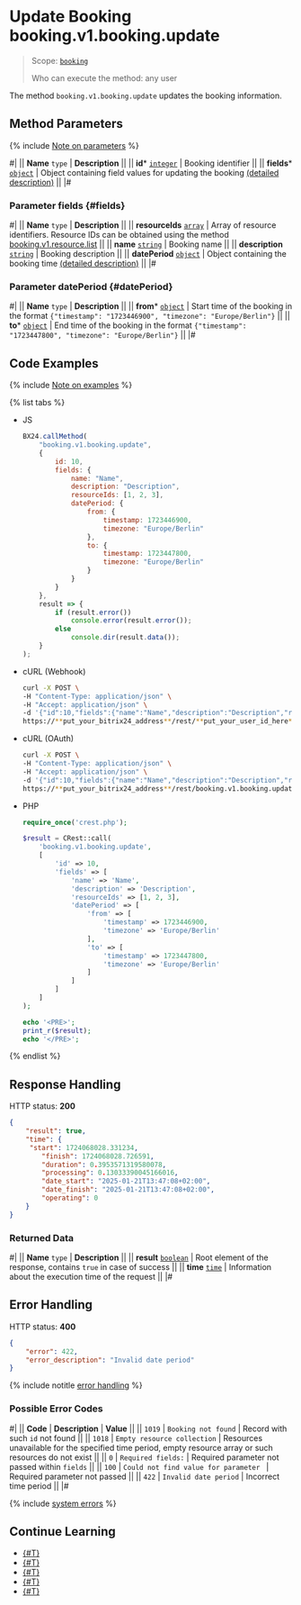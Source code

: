 # Update Booking booking.v1.booking.update

> Scope: [`booking`](../../scopes/permissions.md)
>
> Who can execute the method: any user

The method `booking.v1.booking.update` updates the booking information.

## Method Parameters

{% include [Note on parameters](../../../_includes/required.md) %}

#|
|| **Name**
`type` | **Description** ||
|| **id***
[`integer`](../../data-types.md) | Booking identifier ||
|| **fields***
[`object`](../../data-types.md) | Object containing field values for updating the booking [(detailed description)](#fields) ||
|#

### Parameter fields {#fields}

#|
|| **Name**
`type` | **Description** ||
|| **resourceIds**
[`array`](../../data-types.md#array) | Array of resource identifiers. 
Resource IDs can be obtained using the method [booking.v1.resource.list](../resource/booking-v1-resource-list.md) ||
|| **name**
[`string`](../../data-types.md) | Booking name ||
|| **description**
[`string`](../../data-types.md) | Booking description ||
|| **datePeriod**
[`object`](../../data-types.md#object) | Object containing the booking time [(detailed description)](#datePeriod) ||
|#

### Parameter datePeriod {#datePeriod}

#|
|| **Name**
`type` | **Description** ||
|| **from***
[`object`](../../data-types.md#object) | Start time of the booking in the format `{"timestamp": "1723446900", "timezone": "Europe/Berlin"}` ||
|| **to***
[`object`](../../data-types.md#object) | End time of the booking in the format `{"timestamp": "1723447800", "timezone": "Europe/Berlin"}` ||
|#

## Code Examples

{% include [Note on examples](../../../_includes/examples.md) %}

{% list tabs %}

- JS

    ```js
    BX24.callMethod(
        "booking.v1.booking.update",
        {
            id: 10,
            fields: {
                name: "Name",
                description: "Description",
                resourceIds: [1, 2, 3],
                datePeriod: {
                    from: {
                        timestamp: 1723446900,
                        timezone: "Europe/Berlin"
                    },
                    to: {
                        timestamp: 1723447800,
                        timezone: "Europe/Berlin"
                    }
                }
            }
        },
        result => {
            if (result.error())
                console.error(result.error());
            else
                console.dir(result.data());
        }
    );
    ```

- cURL (Webhook)

    ```bash
    curl -X POST \
    -H "Content-Type: application/json" \
    -H "Accept: application/json" \
    -d '{"id":10,"fields":{"name":"Name","description":"Description","resourceIds":[1,2,3],"datePeriod":{"from":{"timestamp":1723446900,"timezone":"Europe/Berlin"},"to":{"timestamp":1723447800,"timezone":"Europe/Berlin"}}}}' \
    https://**put_your_bitrix24_address**/rest/**put_your_user_id_here**/**put_your_webhook_here**/booking.v1.booking.update
    ```

- cURL (OAuth)

    ```bash
    curl -X POST \
    -H "Content-Type: application/json" \
    -H "Accept: application/json" \
    -d '{"id":10,"fields":{"name":"Name","description":"Description","resourceIds":[1,2,3],"datePeriod":{"from":{"timestamp":1723446900,"timezone":"Europe/Berlin"},"to":{"timestamp":1723447800,"timezone":"Europe/Berlin"}}},"auth":"**put_access_token_here**"}' \
    https://**put_your_bitrix24_address**/rest/booking.v1.booking.update
    ```

- PHP

    ```php
    require_once('crest.php');

    $result = CRest::call(
        'booking.v1.booking.update',
        [
            'id' => 10,
            'fields' => [
                'name' => 'Name',
                'description' => 'Description',
                'resourceIds' => [1, 2, 3],
                'datePeriod' => [
                    'from' => [
                        'timestamp' => 1723446900,
                        'timezone' => 'Europe/Berlin'
                    ],
                    'to' => [
                        'timestamp' => 1723447800,
                        'timezone' => 'Europe/Berlin'
                    ]
                ]
            ]
        ]
    );

    echo '<PRE>';
    print_r($result);
    echo '</PRE>';
    ```

{% endlist %}

## Response Handling

HTTP status: **200**

```json
{
    "result": true,
    "time": {
     "start": 1724068028.331234,
        "finish": 1724068028.726591,
        "duration": 0.3953571319580078,
        "processing": 0.13033390045166016,
        "date_start": "2025-01-21T13:47:08+02:00",
        "date_finish": "2025-01-21T13:47:08+02:00",
        "operating": 0
    }
}
```

### Returned Data

#|
|| **Name**
`type` | **Description** ||
|| **result**
[`boolean`](../../data-types.md) | Root element of the response, contains `true` in case of success ||
|| **time**
[`time`](../../data-types.md#time) | Information about the execution time of the request ||
|#

## Error Handling

HTTP status: **400**

```json
{
    "error": 422,
    "error_description": "Invalid date period"
}
```

{% include notitle [error handling](../../../_includes/error-info.md) %}

### Possible Error Codes

#|
|| **Code** | **Description** | **Value** ||
|| `1019` | `Booking not found` | Record with such `id` not found ||
|| `1018` | `Empty resource collection` | Resources unavailable for the specified time period, empty resource array or such resources do not exist ||
|| `0` | `Required fields:` | Required parameter not passed within `fields` ||
|| `100` | `Could not find value for parameter ` | Required parameter not passed ||
|| `422` | `Invalid date period` | Incorrect time period ||
|#

{% include [system errors](../../../_includes/system-errors.md) %}

## Continue Learning

- [{#T}](./booking-v1-booking-createfromwaitlist.md)
- [{#T}](./booking-v1-booking-delete.md)
- [{#T}](./booking-v1-booking-add.md)
- [{#T}](./booking-v1-booking-list.md)
- [{#T}](./booking-v1-booking-get.md)